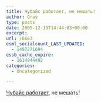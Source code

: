 ```yaml
---
title: Чубайс работает, не мешать!
author: Gray
type: posts
date: 2005-12-15T14:44:03+00:00
excerpt:
url: /6663
esml_socialcount_LAST_UPDATED:
  - 1497271694
essb_cache_expire:
  - 1614944492
categories:
  - Uncategorized

---
```








<a href="http://www.gazeta.ru/2005/12/15/last181866.shtml" target="_blank">Чубайс работает</a>, не мешать!